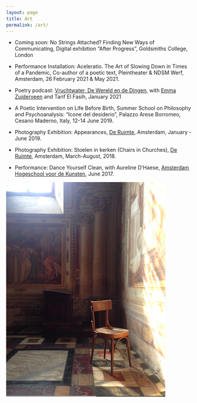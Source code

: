 ```yaml
---
layout: page
title: Art
permalink: /art/
---
```


- Coming soon: No Strings Attached? Finding New Ways of Communicating, Digital exhibition “After Progress”, Goldsmiths College, London

- Performance Installation: Aceleratio. The Art of Slowing Down in Times of a Pandemic, Co-author of a poetic text, Pleintheater & NDSM Werf, Amsterdam, 26 February 2021 & May 2021.

- Poetry podcast: [Vruchtwater, De Wereld en de Dingen](https://open.spotify.com/episode/3VQltbrDrbPZRUbr9Uot9l), with [Emma Zuiderveen](https://emmazuiderveen.nl/) and Tarif El Fasih, January 2021

- A Poetic Intervention on Life Before Birth, Summer School on Philosophy and Psychoanalysis: “Icone del desiderio”, Palazzo Arese Borromeo, Cesano Maderno, Italy, 12-14 June 2019.

- Photography Exhibition: Appearances, [De Ruimte](https://www.cafederuimte.nl/), Amsterdam, January - June 2019.

- Photography Exhibition: Stoelen in kerken (Chairs in Churches), [De Ruimte](https://www.cafederuimte.nl/), Amsterdam, March-August, 2018.

- Performance: Dance Yourself Clean, with Aureline D’Haese, [Amsterdam Hogeschool voor de Kunsten](https://www.ahk.nl/), June 2017.

![Picture of Chairs in Churches Exhibition](/assets/chair_in_church.png)

